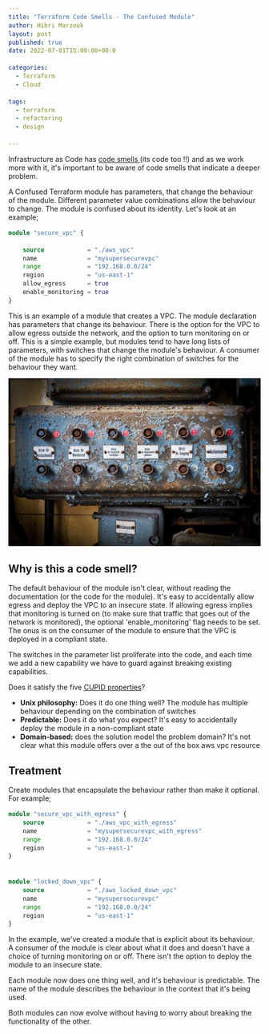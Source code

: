 ```yaml
---
title: "Terraform Code Smells - The Confused Module"
author: Hibri Marzook
layout: post
published: true
date: 2022-07-01T15:00:00+00:0

categories:
  - Terraform
  - Cloud

tags:
  - terraform
  - refactoring
  - design

---
```



Infrastructure as Code has [code smells ](https://en.wikipedia.org/wiki/Code_smell)(its code too !!) and as we work more with it, it's important to be aware of code smells that indicate a deeper problem.

A Confused Terraform module has parameters, that change the behaviour of the module. Different parameter value combinations allow the behaviour to change. The module is confused about its identity.
Let's look at an example;

```terraform
module "secure_vpc" {

	source            = "./aws_vpc"
	name              = "mysupersecurevpc"
	range             = "192.168.0.0/24"
	region            = "us-east-1"
	allow_egress      = true
	enable_monitoring = true
}

```

This is an example of a module that creates a VPC. The module declaration has parameters that change its behaviour.  There is the option for the VPC to allow egress outside the network, and the option to turn monitoring on or off.
This is a simple example, but modules tend to have long lists of parameters, with switches that change the module's behaviour. A consumer of the module has to specify the right combination of switches for the behaviour they want.

![switches.png](/public/images/2022-07-30-terraform-smells-confused-module-switches.png)

## Why is this a code smell?

The default behaviour of the module isn't clear, without reading the documentation (or the code for the module). It's easy to accidentally allow egress and deploy the VPC to an insecure state. If allowing egress implies that monitoring is turned on (to make sure that traffic that goes out of the network is monitored), the optional 'enable_monitoring' flag needs to be set. The onus is on the consumer of the module to ensure that the VPC is deployed in a compliant state.

The switches in the parameter list proliferate into the code, and each time we add a new capability we have to guard against breaking existing capabilities.

Does it satisfy the five [CUPID properties](https://dannorth.net/2022/02/10/cupid-for-joyful-coding/)? 

* **Unix philosophy:** Does it do one thing well? The module has multiple behaviour depending on the combination of switches
* **Predictable:** Does it do what you expect? It's easy to accidentally deploy the module in a non-compliant state
* **Domain-based:** does the solution model the problem domain? It's not clear what this module offers over a the out of the box aws vpc resource

## Treatment

Create modules that encapsulate the behaviour rather than make it optional.
For example;

```terraform
module "secure_vpc_with_egress" {
	source            = "./aws_vpc_with_egress"
	name              = "mysupersecurevpc_with_egress"
	range             = "192.168.0.0/24"
	region            = "us-east-1"
}


module "locked_down_vpc" {
	source            = "./aws_locked_down_vpc"
	name              = "mysupersecurevpc"
	range             = "192.168.0.0/24"
	region            = "us-east-1"
}
```

In the example, we've created a module that is explicit about its behaviour. A consumer of the module is clear about what it does and doesn't have a choice of turning monitoring on or off. There isn't the option to deploy the module to an insecure state. 

Each module now does one thing well, and it's behaviour is predictable. The name of the module describes the behaviour in the context that it's being used.

Both modules can now evolve without having to worry about breaking the functionality of the other.


